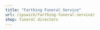 ```yaml
---
title: "Farthing Funeral Service"
url: /ipswich/farthing-funeral-service/
shop: funeral directors
---
```

